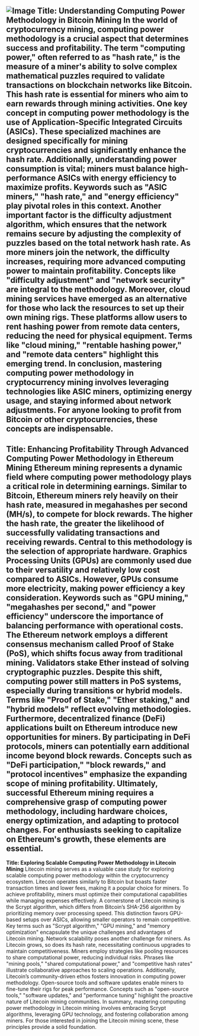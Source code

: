 
![Image](https://github.com/user-attachments/assets/4a25d116-2220-4385-b08e-f287af8fcbc4)
**Title: Understanding Computing Power Methodology in Bitcoin Mining**
In the world of cryptocurrency mining, computing power methodology is a crucial aspect that determines success and profitability. The term "computing power," often referred to as "hash rate," is the measure of a miner's ability to solve complex mathematical puzzles required to validate transactions on blockchain networks like Bitcoin. This hash rate is essential for miners who aim to earn rewards through mining activities.
One key concept in computing power methodology is the use of Application-Specific Integrated Circuits (ASICs). These specialized machines are designed specifically for mining cryptocurrencies and significantly enhance the hash rate. Additionally, understanding power consumption is vital; miners must balance high-performance ASICs with energy efficiency to maximize profits. Keywords such as "ASIC miners," "hash rate," and "energy efficiency" play pivotal roles in this context.
Another important factor is the difficulty adjustment algorithm, which ensures that the network remains secure by adjusting the complexity of puzzles based on the total network hash rate. As more miners join the network, the difficulty increases, requiring more advanced computing power to maintain profitability. Concepts like "difficulty adjustment" and "network security" are integral to the methodology.
Moreover, cloud mining services have emerged as an alternative for those who lack the resources to set up their own mining rigs. These platforms allow users to rent hashing power from remote data centers, reducing the need for physical equipment. Terms like "cloud mining," "rentable hashing power," and "remote data centers" highlight this emerging trend.
In conclusion, mastering computing power methodology in cryptocurrency mining involves leveraging technologies like ASIC miners, optimizing energy usage, and staying informed about network adjustments. For anyone looking to profit from Bitcoin or other cryptocurrencies, these concepts are indispensable.
---
**Title: Enhancing Profitability Through Advanced Computing Power Methodology in Ethereum Mining**
Ethereum mining represents a dynamic field where computing power methodology plays a critical role in determining earnings. Similar to Bitcoin, Ethereum miners rely heavily on their hash rate, measured in megahashes per second (MH/s), to compete for block rewards. The higher the hash rate, the greater the likelihood of successfully validating transactions and receiving rewards.
Central to this methodology is the selection of appropriate hardware. Graphics Processing Units (GPUs) are commonly used due to their versatility and relatively low cost compared to ASICs. However, GPUs consume more electricity, making power efficiency a key consideration. Keywords such as "GPU mining," "megahashes per second," and "power efficiency" underscore the importance of balancing performance with operational costs.
The Ethereum network employs a different consensus mechanism called Proof of Stake (PoS), which shifts focus away from traditional mining. Validators stake Ether instead of solving cryptographic puzzles. Despite this shift, computing power still matters in PoS systems, especially during transitions or hybrid models. Terms like "Proof of Stake," "Ether staking," and "hybrid models" reflect evolving methodologies.
Furthermore, decentralized finance (DeFi) applications built on Ethereum introduce new opportunities for miners. By participating in DeFi protocols, miners can potentially earn additional income beyond block rewards. Concepts such as "DeFi participation," "block rewards," and "protocol incentives" emphasize the expanding scope of mining profitability.
Ultimately, successful Ethereum mining requires a comprehensive grasp of computing power methodology, including hardware choices, energy optimization, and adapting to protocol changes. For enthusiasts seeking to capitalize on Ethereum's growth, these elements are essential.
---
**Title: Exploring Scalable Computing Power Methodology in Litecoin Mining**
Litecoin mining serves as a valuable case study for exploring scalable computing power methodology within the cryptocurrency ecosystem. Litecoin operates similarly to Bitcoin but boasts faster transaction times and lower fees, making it a popular choice for miners. To achieve profitability, miners must optimize their computational capabilities while managing expenses effectively.
A cornerstone of Litecoin mining is the Scrypt algorithm, which differs from Bitcoin’s SHA-256 algorithm by prioritizing memory over processing speed. This distinction favors GPU-based setups over ASICs, allowing smaller operators to remain competitive. Key terms such as "Scrypt algorithm," "GPU mining," and "memory optimization" encapsulate the unique challenges and advantages of Litecoin mining.
Network scalability poses another challenge for miners. As Litecoin grows, so does its hash rate, necessitating continuous upgrades to maintain competitiveness. Miners employ strategies like pooling resources to share computational power, reducing individual risks. Phrases like "mining pools," "shared computational power," and "competitive hash rates" illustrate collaborative approaches to scaling operations.
Additionally, Litecoin’s community-driven ethos fosters innovation in computing power methodology. Open-source tools and software updates enable miners to fine-tune their rigs for peak performance. Concepts such as "open-source tools," "software updates," and "performance tuning" highlight the proactive nature of Litecoin mining communities.
In summary, mastering computing power methodology in Litecoin mining involves embracing Scrypt algorithms, leveraging GPU technology, and fostering collaboration among miners. For those interested in joining the Litecoin mining scene, these principles provide a solid foundation.
